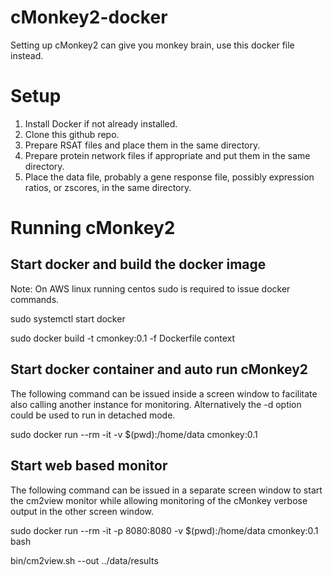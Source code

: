 # cMonkey2-docker
Setting up cMonkey2 can give you monkey brain, use this docker file instead.

# Setup
1. Install Docker if not already installed.
2. Clone this github repo.
3. Prepare RSAT files and place them in the same directory.
4. Prepare protein network files if appropriate and put them in the same directory.
5. Place the data file, probably a gene response file, possibly expression ratios, or zscores, in the same directory.

# Running cMonkey2
## Start docker and build the docker image
Note: On AWS linux running centos sudo is required to issue docker commands.

sudo systemctl start docker

sudo docker build -t cmonkey:0.1 -f Dockerfile context

## Start docker container and auto run cMonkey2
The following command can be issued inside a screen window to facilitate also calling another instance for monitoring.  Alternatively the -d option could be used to run in detached mode.

sudo docker run --rm -it -v $(pwd):/home/data cmonkey:0.1

## Start web based monitor
The following command can be issued in a separate screen window to start the cm2view monitor while allowing monitoring of the cMonkey verbose output in the other screen window.

sudo docker run --rm -it -p 8080:8080 -v $(pwd):/home/data cmonkey:0.1 bash

bin/cm2view.sh --out ../data/results
